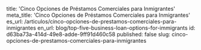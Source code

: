 title: 'Cinco Opciones de Préstamos Comerciales para Inmigrantes'
meta_title: 'Cinco Opciones de Préstamos Comerciales para Inmigrantes'
es_url: /articulos/cinco-opciones-de-prestamos-comerciales-para-inmigrantes
en_url: blog/top-five-business-loan-options-for-immigrants
id: d63ba73a-414d-49e8-adde-9ff91d460c58
published: false
slug: cinco-opciones-de-prestamos-comerciales-para-inmigrantes
